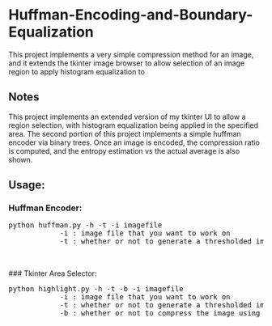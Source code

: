 # Huffman-Encoding-and-Boundary-Equalization
This project implements a very simple compression method for an image, and it extends the tkinter image browser to allow selection of an image region to apply histogram equalization to

## Notes
This project implements an extended version of my tkinter UI to allow a region selection, with histogram equalization being applied in the specified area. The second portion of this project implements a simple huffman encoder via binary trees. Once an image is encoded, the compression ratio is computed, and the entropy estimation vs the actual average is also shown.

## Usage:
### Huffman Encoder:
<pre>
python huffman.py -h -t -i imagefile
            -i : image file that you want to work on
            -t : whether or not to generate a thresholded image (8 levels)
            </pre>

<br>
### Tkinter Area Selector:
<pre>
python highlight.py -h -t -b -i imagefile
            -i : image file that you want to work on
            -t : whether or not to generate a thresholded image (8 levels)
            -b : whether or not to compress the image using Huffman encoding (this is functionally the same as huffman.py, but it lets you see the thresholded image)
            
